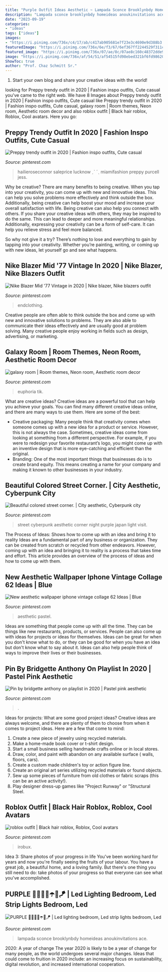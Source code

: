 ```yaml
---
title: "Purple Outfit Ideas Aesthetic ~ Lampada Sconce Brooklynbdy Homeideas Anoukinvitations Ace"
description: "Lampada sconce brooklynbdy homeideas anoukinvitations ace"
date: "2023-09-19"
categories:
- "ideas"
tags: ["ideas"]
images:
- "https://i.pinimg.com/736x/c4/17/ab/c417ab905681e7f23e3c4690e9d388b3.jpg"
featuredImage: "https://i.pinimg.com/736x/6e/f3/67/6ef367ff2244529f311c4b7b6a43c77c.jpg"
featured_image: "https://i.pinimg.com/736x/07/ae/8c/07ae8c160c48372dde9c366f40509846.jpg"
image: "https://i.pinimg.com/736x/af/54/51/af54515fd98ebed321bf6fd98620e34f.jpg"
ShowToc: true
author: "Prof. Chaz Schmitt Sr."
---
```



1. Start your own blog and share your creative ideas with the world!

	

		
looking for Preppy trendy outfit in 2020 | Fashion inspo outfits, Cute casual you've came to the right web. We have 8 Images about Preppy trendy outfit in 2020 | Fashion inspo outfits, Cute casual like Preppy trendy outfit in 2020 | Fashion inspo outfits, Cute casual, galaxy room | Room themes, Neon room, Aesthetic room decor and also roblox outfit | Black hair roblox, Roblox, Cool avatars. Here you go:
		
    
## Preppy Trendy Outfit In 2020 | Fashion Inspo Outfits, Cute Casual

<img loading=lazy src="https://i.pinimg.com/736x/c7/f3/c8/c7f3c886e225650786660af1934114c9.jpg" onerror="this.onerror=null;this.src='https://tse2.mm.bing.net/th?id=OIP.-C-lpgIE2NxQY4ncFmhvZQHaPv&amp;pid=15.1';" alt="Preppy trendy outfit in 2020 | Fashion inspo outfits, Cute casual">

_Source: pinterest.com_

>hailieroseconnor saleprice lucknow ˏˋ ˊˎ miamifashion preppy purcell jess. 

	

Why be creative?
There are many benefits to being creative. When you tap into your creativity, you can come up with new and innovative ideas. This can help you solve problems more effectively and think outside the box. Additionally, being creative can help boost your mood and increase your overall satisfaction with life.
Being creative can also help you connect with others. If you share your creative ideas with others, they may be inspired to do the same. This can lead to deeper and more meaningful relationships. Additionally, expressing your creativity can be a form of self-care. It can help you relieve stress and feel more balanced.

So why not give it a try? There’s nothing to lose and everything to gain by tapping into your creativity. Whether you’re painting, writing, or coming up with new ideas, let yourself go and see what happens.

    
## Nike Blazer Mid &#039;77 Vintage In 2020 | Nike Blazer, Nike Blazers Outfit

<img loading=lazy src="https://i.pinimg.com/736x/7d/16/f3/7d16f3bc5ebcc573d035f1d304296d47.jpg" onerror="this.onerror=null;this.src='https://tse4.mm.bing.net/th?id=OIP.8EOEXAvVkPBpspr7cavd6gHaLH&amp;pid=15.1';" alt="Nike Blazer Mid &#039;77 Vintage in 2020 | Nike blazer, Nike blazers outfit">

_Source: pinterest.com_

>endclothing. 

	

Creative people are often able to think outside the box and come up with new and innovative solutions to problems. They are also able to communicate their ideas effectively and are usually good at problem solving. Many creative people enjoy working in fields such as design, advertising, or marketing.

    
## Galaxy Room | Room Themes, Neon Room, Aesthetic Room Decor

<img loading=lazy src="https://i.pinimg.com/736x/71/a9/cb/71a9cb6192827a1c446e8e37ae2b0e5c.jpg" onerror="this.onerror=null;this.src='https://tse1.mm.bing.net/th?id=OIP.p-7sf-pw6QPJavYMxjHTQwHaJ3&amp;pid=15.1';" alt="galaxy room | Room themes, Neon room, Aesthetic room decor">

_Source: pinterest.com_

>euphoria tik. 

	

What are creative ideas?
Creative ideas are a powerful tool that can help you achieve your goals. You can find many different creative ideas online, and there are many ways to use them. Here are some of the best:  
- Creative packaging: Many people think that creativity comes when someone comes up with a new idea for a product or service. However, this is not always the case. Sometimes, creative ideas come from looking at something from a different perspective. For example, if you were to redesign your favorite restaurant’s logo, you might come up with an inventive design that is more eye-catching and efficient than the original. 
- Branding: One of the most important things that businesses do is to create brand equity. This means creating a name for your company and making it known to other businesses in your industry.

    
## Beautiful Colored Street Corner. | City Aesthetic, Cyberpunk City

<img loading=lazy src="https://i.pinimg.com/736x/af/54/51/af54515fd98ebed321bf6fd98620e34f.jpg" onerror="this.onerror=null;this.src='https://tse4.mm.bing.net/th?id=OIP.QddHbJXBidXmdSvLB5-OtwHaKL&amp;pid=15.1';" alt="Beautiful colored street corner. | City aesthetic, Cyberpunk city">

_Source: pinterest.com_

>street cyberpunk aesthetic corner night purple japan light visit. 

	

The Process of Ideas: Shows how to come up with an idea and bring it to reality
Ideas are a fundamental part of any business or organization. They can be created from scratch or recycled from other endeavors. However, coming up with an idea and bringing it to reality is a process that takes time and effort. This article provides an overview of the process of ideas and how to come up with them.

    
## New Aesthetic Wallpaper Iphone Vintage Collage 62 Ideas | Blue

<img loading=lazy src="https://i.pinimg.com/736x/6e/f3/67/6ef367ff2244529f311c4b7b6a43c77c.jpg" onerror="this.onerror=null;this.src='https://tse2.mm.bing.net/th?id=OIP.AsoUD6maA5BPVrFJ8FVLoQAAAA&amp;pid=15.1';" alt="New aesthetic wallpaper iphone vintage collage 62 Ideas | Blue">

_Source: pinterest.com_

>aesthetic pastel. 

	

Ideas are something that people come up with all the time. They can be things like new restaurants, products, or services. People can also come up with ideas for projects or ideas for themselves. Ideas can be great for when you don't know what to do, or they can be good for when you have an idea but don't know what to say about it. Ideas can also help people think of ways to improve their lives or their businesses.

    
## Pin By Bridgette Anthony On Playlist In 2020 | Pastel Pink Aesthetic

<img loading=lazy src="https://i.pinimg.com/736x/a5/78/d9/a578d98cf08a3a3acc3d6555c3898c15.jpg" onerror="this.onerror=null;this.src='https://tse1.mm.bing.net/th?id=OIP.8dCk3Yas9UcNc-Aeu6CDQwAAAA&amp;pid=15.1';" alt="Pin by bridgette anthony on playlist in 2020 | Pastel pink aesthetic">

_Source: pinterest.com_

>. 

	

Ideas for projects: What are some good project ideas?
Creative ideas are always welcome, and there are plenty of them to choose from when it comes to project ideas. Here are a few that come to mind: 
1. Create a new piece of jewelry using recycled materials.
2. Make a home-made book cover or t-shirt design.
3. Start a small business selling handmade crafts online or in local stores.
4. Draw, color, and paint with abandon on any available surface ( walls, floors, cars).
5. Create a custom made children's toy or action figure line. 
6. Create an original art series utilizing recycled materials or found objects.
7. Sew up some pieces of furniture from old clothes or fabric scraps (this can be an active activity!). 
8. Play designer dress-up games like "Project Runway" or "Structural Steel.

    
## Roblox Outfit | Black Hair Roblox, Roblox, Cool Avatars

<img loading=lazy src="https://i.pinimg.com/736x/c4/17/ab/c417ab905681e7f23e3c4690e9d388b3.jpg" onerror="this.onerror=null;this.src='https://tse3.mm.bing.net/th?id=OIP.xcQoLF67MFXpS7v141XZewHaJ3&amp;pid=15.1';" alt="roblox outfit | Black hair roblox, Roblox, Cool avatars">

_Source: pinterest.com_

>irobux. 

	

Idea 3: Share photos of your progress in life
You've been working hard for years and now you're finally seeing the fruits of your labour. You have a great job, a beautiful home, and a loving family. But there's one thing you still need to do: take photos of your progress so that everyone can see what you've accomplished.

    
## PURPLE 💜😈👾🦄☂️🍆🪁 | Led Lighting Bedroom, Led Strip Lights Bedroom, Led

<img loading=lazy src="https://i.pinimg.com/736x/07/ae/8c/07ae8c160c48372dde9c366f40509846.jpg" onerror="this.onerror=null;this.src='https://tse3.mm.bing.net/th?id=OIP.yxs3Iu0YXTWzJ5QEeCgAtQHaMQ&amp;pid=15.1';" alt="PURPLE 💜😈👾🦄☂️🍆🪁 | Led lighting bedroom, Led strip lights bedroom, Led">

_Source: pinterest.com_

>lampada sconce brooklynbdy homeideas anoukinvitations ace. 

	

2020: A year of change
The year 2020 is likely to be a year of change for many people, as the world undergoes several major changes. Ideas that could come to fruition in 2020 include: an increasing focus on sustainability, digital revolution, and increased international cooperation.

